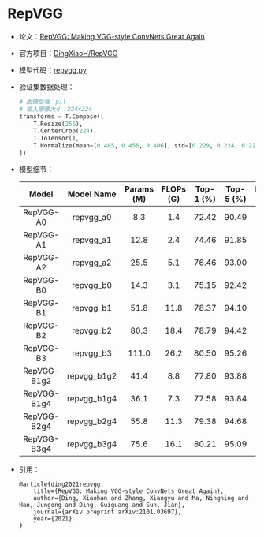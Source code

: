 # RepVGG
* 论文：[RepVGG: Making VGG-style ConvNets Great Again](https://arxiv.org/abs/2101.03697)
* 官方项目：[DingXiaoH/RepVGG](https://github.com/DingXiaoH/RepVGG)
* 模型代码：[repvgg.py](../../../ppim/models/repvgg.py)
* 验证集数据处理：

    ```python
    # 图像后端：pil
    # 输入图像大小：224x224
    transforms = T.Compose([
        T.Resize(256),
        T.CenterCrop(224),
        T.ToTensor(),
        T.Normalize(mean=[0.485, 0.456, 0.406], std=[0.229, 0.224, 0.225])
    ])
    ```

* 模型细节：

    |         Model         |     Model Name        | Params (M) | FLOPs (G) | Top-1 (%) | Top-5 (%) |     Pretrained Model    |
    |:---------------------:|:---------------------:|:----------:|:---------:|:---------:|:---------:|:-----------------------:|
    | RepVGG-A0             | repvgg_a0             |  8.3       | 1.4       | 72.42     |  90.49    | [Download][repvgg_a0]   |
    | RepVGG-A1             | repvgg_a1             | 12.8       | 2.4       | 74.46     |  91.85    | [Download][repvgg_a1]   |
    | RepVGG-A2             | repvgg_a2             | 25.5       | 5.1       | 76.46     |  93.00    | [Download][repvgg_a2]   |
    | RepVGG-B0             | repvgg_b0             | 14.3       | 3.1       | 75.15     |  92.42    | [Download][repvgg_b0]   |
    | RepVGG-B1             | repvgg_b1             | 51.8       | 11.8      | 78.37     |  94.10    | [Download][repvgg_b1]   |
    | RepVGG-B2             | repvgg_b2             | 80.3       | 18.4      | 78.79     |  94.42    | [Download][repvgg_b2]   |
    | RepVGG-B3             | repvgg_b3             | 111.0      | 26.2      | 80.50     |  95.26    | [Download][repvgg_b3]   |
    | RepVGG-B1g2           | repvgg_b1g2           | 41.4       | 8.8       | 77.80     |  93.88    | [Download][repvgg_b1g2] |
    | RepVGG-B1g4           | repvgg_b1g4           | 36.1       | 7.3       | 77.58     |  93.84    | [Download][repvgg_b1g4] |
    | RepVGG-B2g4           | repvgg_b2g4           | 55.8       | 11.3      | 79.38     |  94.68    | [Download][repvgg_b2g4] |
    | RepVGG-B3g4           | repvgg_b3g4           | 75.6       | 16.1      | 80.21     |  95.09    | [Download][repvgg_b3g4] |


[repvgg_a0]:https://bj.bcebos.com/v1/ai-studio-online/26d1d26e0d0141deafeb7e9980ec8b5a555232b938e44fefa93da930422af42b?responseContentDisposition=attachment%3B%20filename%3DRepVGG_A0.pdparams
[repvgg_a1]:https://bj.bcebos.com/v1/ai-studio-online/afa4629fb917427a829bb278250b84b0380d580b40fc4e478eb5fdb75fe22096?responseContentDisposition=attachment%3B%20filename%3DRepVGG_A1.pdparams
[repvgg_a2]:https://bj.bcebos.com/v1/ai-studio-online/200f4d6038834fd49796941f5acf65308e6e096d2b8c496abb9d1c0204f44cb1?responseContentDisposition=attachment%3B%20filename%3DRepVGG_A2.pdparams
[repvgg_b0]:https://bj.bcebos.com/v1/ai-studio-online/93c345b4a76b4f88b3590fa703a270b009cc9c05481640a49e8654222459e79f?responseContentDisposition=attachment%3B%20filename%3DRepVGG_B0.pdparams
[repvgg_b1]:https://bj.bcebos.com/v1/ai-studio-online/b2f8171754bd4d3cb44739b675dc1f0b8cb77ebefdad47ec82ce98292726bf2c?responseContentDisposition=attachment%3B%20filename%3DRepVGG_B1.pdparams
[repvgg_b2]:https://bj.bcebos.com/v1/ai-studio-online/9fc65aab46b441dca194f974bdf420710b2144e941704330869d62a2ab9cb0b6?responseContentDisposition=attachment%3B%20filename%3DRepVGG_B2.pdparams
[repvgg_b3]:https://bj.bcebos.com/v1/ai-studio-online/8d902ba9ebf3441e896e8d7078544005a0715ca6867f4067989dcc533ace2435?responseContentDisposition=attachment%3B%20filename%3DRepVGG_B3_200epochs.pdparams
[repvgg_b1g2]:https://bj.bcebos.com/v1/ai-studio-online/da4931eff12142a290ce8d01a0cd3b777a81b53c971b4dd2a1a627c615466570?responseContentDisposition=attachment%3B%20filename%3DRepVGG_B1g2.pdparams
[repvgg_b1g4]:https://bj.bcebos.com/v1/ai-studio-online/440040d200b14bcb9951e47877b7b416454affd75f8e4eaba6fedfa87c4ab66a?responseContentDisposition=attachment%3B%20filename%3DRepVGG_B1g4.pdparams
[repvgg_b2g4]:https://bj.bcebos.com/v1/ai-studio-online/42b0654c15f942c9828a7ca7d117638417c48ccdeac84123bcd72558db7a01c2?responseContentDisposition=attachment%3B%20filename%3DRepVGG_B2g4_200epochs.pdparams
[repvgg_b3g4]:https://bj.bcebos.com/v1/ai-studio-online/5e4f6084ee954a319c2e0c11aadae680c643ae88bdbb44d2a1875a38f5278060?responseContentDisposition=attachment%3B%20filename%3DRepVGG_B3g4_200epochs.pdparams

* 引用：

    ```
    @article{ding2021repvgg,
        title={RepVGG: Making VGG-style ConvNets Great Again},
        author={Ding, Xiaohan and Zhang, Xiangyu and Ma, Ningning and Han, Jungong and Ding, Guiguang and Sun, Jian},
        journal={arXiv preprint arXiv:2101.03697},
        year={2021}
    }
    ```
